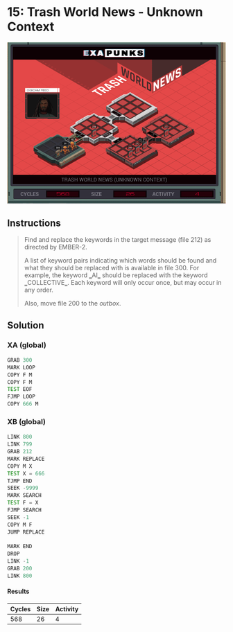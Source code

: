 # 15: Trash World News - Unknown Context

<div align="center"><img src="EXAPUNKS - TRASH WORLD NEWS (568, 26, 4, 2022-12-05-19-22-30).gif" /></div>

## Instructions
> ﻿Find and replace the keywords in the target message (file 212) as directed by EMBER-2.
> 
> A list of keyword pairs indicating which words should be found and what they should be replaced with is available in file 300. For example, the keyword ‗AI‗ should be replaced with the keyword ‗COLLECTIVE‗. Each keyword will only occur once, but may occur in any order.
> 
> Also, move file 200 to the *outbox*.

## Solution

### XA (global)
```asm
GRAB 300
MARK LOOP
COPY F M
COPY F M
TEST EOF
FJMP LOOP
COPY 666 M
```

### XB (global)
```asm
LINK 800
LINK 799
GRAB 212
MARK REPLACE
COPY M X
TEST X = 666
TJMP END
SEEK -9999
MARK SEARCH
TEST F = X
FJMP SEARCH
SEEK -1
COPY M F
JUMP REPLACE

MARK END
DROP
LINK -1
GRAB 200
LINK 800
```

#### Results
| Cycles | Size | Activity |
|--------|------|----------|
| 568    | 26   | 4        |
